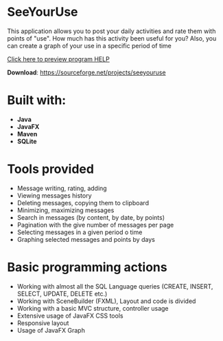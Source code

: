 # SeeYourUse
This application allows you to post your daily activities and rate them with points of "use". How much has this activity been useful for you? Also, you can create a graph of your use in a specific period of time

[Click here to preview program HELP](http://htmlpreview.github.io/?https://github.com/CrazzyBeer/SeeYourUse/blob/master/src/main/resources/HTML/Help.html)

**Download**: https://sourceforge.net/projects/seeyouruse

# Built with:
* **Java**
* **JavaFX**
* **Maven**
* **SQLite**

# Tools provided
* Message writing, rating, adding
* Viewing messages history
* Deleting messages, copying them to clipboard
* Minimizing, maximizing messages
* Search in messages (by content, by date, by points)
* Pagination with the give number of messages per page
* Selecting messages in a given period o time
* Graphing selected messages and points by days

# Basic programming actions
* Working with almost all the SQL Language queries (CREATE, INSERT, SELECT, UPDATE, DELETE etc.)
* Working with SceneBuilder (FXML), Layout and code is divided
* Working with a basic MVC structure, controller usage
* Extensive usage of JavaFX CSS tools
* Responsive layout
* Usage of JavaFX Graph

